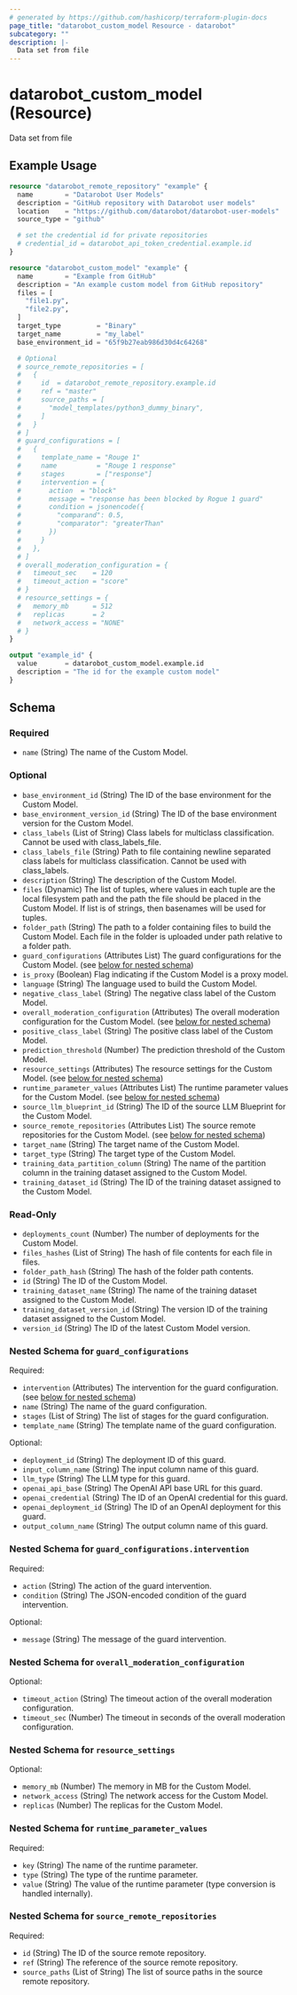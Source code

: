 ```yaml
---
# generated by https://github.com/hashicorp/terraform-plugin-docs
page_title: "datarobot_custom_model Resource - datarobot"
subcategory: ""
description: |-
  Data set from file
---
```


# datarobot_custom_model (Resource)

Data set from file

## Example Usage

```terraform
resource "datarobot_remote_repository" "example" {
  name        = "Datarobot User Models"
  description = "GitHub repository with Datarobot user models"
  location    = "https://github.com/datarobot/datarobot-user-models"
  source_type = "github"

  # set the credential id for private repositories
  # credential_id = datarobot_api_token_credential.example.id
}

resource "datarobot_custom_model" "example" {
  name        = "Example from GitHub"
  description = "An example custom model from GitHub repository"
  files = [
    "file1.py",
    "file2.py",
  ]
  target_type         = "Binary"
  target_name         = "my_label"
  base_environment_id = "65f9b27eab986d30d4c64268"

  # Optional
  # source_remote_repositories = [
  #   {
  #     id  = datarobot_remote_repository.example.id
  #     ref = "master"
  #     source_paths = [
  #       "model_templates/python3_dummy_binary",
  #     ]
  #   }
  # ]
  # guard_configurations = [
  #   {
  #     template_name = "Rouge 1"
  #     name          = "Rouge 1 response"
  #     stages        = ["response"]
  #     intervention = {
  #       action  = "block"
  #       message = "response has been blocked by Rogue 1 guard"
  #       condition = jsonencode({
  #         "comparand": 0.5, 
  #         "comparator": "greaterThan"
  #       })
  #     }
  #   },
  # ]
  # overall_moderation_configuration = {
  #   timeout_sec    = 120
  #   timeout_action = "score"
  # }
  # resource_settings = {
  #   memory_mb      = 512
  #   replicas       = 2
  #   network_access = "NONE"
  # }
}

output "example_id" {
  value       = datarobot_custom_model.example.id
  description = "The id for the example custom model"
}
```

<!-- schema generated by tfplugindocs -->
## Schema

### Required

- `name` (String) The name of the Custom Model.

### Optional

- `base_environment_id` (String) The ID of the base environment for the Custom Model.
- `base_environment_version_id` (String) The ID of the base environment version for the Custom Model.
- `class_labels` (List of String) Class labels for multiclass classification. Cannot be used with class_labels_file.
- `class_labels_file` (String) Path to file containing newline separated class labels for multiclass classification. Cannot be used with class_labels.
- `description` (String) The description of the Custom Model.
- `files` (Dynamic) The list of tuples, where values in each tuple are the local filesystem path and the path the file should be placed in the Custom Model. If list is of strings, then basenames will be used for tuples.
- `folder_path` (String) The path to a folder containing files to build the Custom Model. Each file in the folder is uploaded under path relative to a folder path.
- `guard_configurations` (Attributes List) The guard configurations for the Custom Model. (see [below for nested schema](#nestedatt--guard_configurations))
- `is_proxy` (Boolean) Flag indicating if the Custom Model is a proxy model.
- `language` (String) The language used to build the Custom Model.
- `negative_class_label` (String) The negative class label of the Custom Model.
- `overall_moderation_configuration` (Attributes) The overall moderation configuration for the Custom Model. (see [below for nested schema](#nestedatt--overall_moderation_configuration))
- `positive_class_label` (String) The positive class label of the Custom Model.
- `prediction_threshold` (Number) The prediction threshold of the Custom Model.
- `resource_settings` (Attributes) The resource settings for the Custom Model. (see [below for nested schema](#nestedatt--resource_settings))
- `runtime_parameter_values` (Attributes List) The runtime parameter values for the Custom Model. (see [below for nested schema](#nestedatt--runtime_parameter_values))
- `source_llm_blueprint_id` (String) The ID of the source LLM Blueprint for the Custom Model.
- `source_remote_repositories` (Attributes List) The source remote repositories for the Custom Model. (see [below for nested schema](#nestedatt--source_remote_repositories))
- `target_name` (String) The target name of the Custom Model.
- `target_type` (String) The target type of the Custom Model.
- `training_data_partition_column` (String) The name of the partition column in the training dataset assigned to the Custom Model.
- `training_dataset_id` (String) The ID of the training dataset assigned to the Custom Model.

### Read-Only

- `deployments_count` (Number) The number of deployments for the Custom Model.
- `files_hashes` (List of String) The hash of file contents for each file in files.
- `folder_path_hash` (String) The hash of the folder path contents.
- `id` (String) The ID of the Custom Model.
- `training_dataset_name` (String) The name of the training dataset assigned to the Custom Model.
- `training_dataset_version_id` (String) The version ID of the training dataset assigned to the Custom Model.
- `version_id` (String) The ID of the latest Custom Model version.

<a id="nestedatt--guard_configurations"></a>
### Nested Schema for `guard_configurations`

Required:

- `intervention` (Attributes) The intervention for the guard configuration. (see [below for nested schema](#nestedatt--guard_configurations--intervention))
- `name` (String) The name of the guard configuration.
- `stages` (List of String) The list of stages for the guard configuration.
- `template_name` (String) The template name of the guard configuration.

Optional:

- `deployment_id` (String) The deployment ID of this guard.
- `input_column_name` (String) The input column name of this guard.
- `llm_type` (String) The LLM type for this guard.
- `openai_api_base` (String) The OpenAI API base URL for this guard.
- `openai_credential` (String) The ID of an OpenAI credential for this guard.
- `openai_deployment_id` (String) The ID of an OpenAI deployment for this guard.
- `output_column_name` (String) The output column name of this guard.

<a id="nestedatt--guard_configurations--intervention"></a>
### Nested Schema for `guard_configurations.intervention`

Required:

- `action` (String) The action of the guard intervention.
- `condition` (String) The JSON-encoded condition of the guard intervention.

Optional:

- `message` (String) The message of the guard intervention.



<a id="nestedatt--overall_moderation_configuration"></a>
### Nested Schema for `overall_moderation_configuration`

Optional:

- `timeout_action` (String) The timeout action of the overall moderation configuration.
- `timeout_sec` (Number) The timeout in seconds of the overall moderation configuration.


<a id="nestedatt--resource_settings"></a>
### Nested Schema for `resource_settings`

Optional:

- `memory_mb` (Number) The memory in MB for the Custom Model.
- `network_access` (String) The network access for the Custom Model.
- `replicas` (Number) The replicas for the Custom Model.


<a id="nestedatt--runtime_parameter_values"></a>
### Nested Schema for `runtime_parameter_values`

Required:

- `key` (String) The name of the runtime parameter.
- `type` (String) The type of the runtime parameter.
- `value` (String) The value of the runtime parameter (type conversion is handled internally).


<a id="nestedatt--source_remote_repositories"></a>
### Nested Schema for `source_remote_repositories`

Required:

- `id` (String) The ID of the source remote repository.
- `ref` (String) The reference of the source remote repository.
- `source_paths` (List of String) The list of source paths in the source remote repository.
